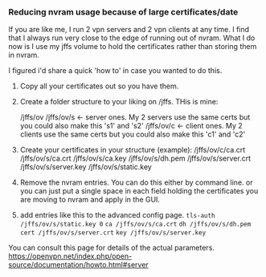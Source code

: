 
### Reducing nvram usage because of large certificates/date
If you are like me, I run 2 vpn servers and 2 vpn clients at any time.  I find that I always run very close to the edge of running out of nvram.  What I do now is I use my jffs volume to hold the certificates rather than storing them in nvram.  

I figured i'd share a quick 'how to' in case you wanted to do this.
1) Copy all your certificates out so you have them.
2) Create a folder structure to your liking on /jffs.  THis is mine:

     /jffs/ov
     /jffs/ov/s  <- server ones.  My 2 servers use the same certs but you could also make this 's1' and 's2'
     /jffs/ov/c  <- client ones.  My 2 clients use the same certs but you could also make this 'c1' and 'c2'

3) Create your certificates in your structure (example):
    /jffs/ov/c/ca.crt
    /jffs/ov/s/ca.crt
    /jffs/ov/s/ca.key
    /jffs/ov/s/dh.pem
    /jffs/ov/s/server.crt
    /jffs/ov/s/server.key
    /jffs/ov/s/static.key

4) Remove the nvram entries.  You can do this either by command line.  or you can just put a single space in each field holding the certificates you are moving to nvram and apply in the GUI.

5) add entries like this to the advanced config page.
     `tls-auth /jffs/ov/s/static.key 0`
     `ca /jffs/ov/s/ca.crt`
     `dh /jffs/ov/s/dh.pem`
     `cert /jffs/ov/s/server.crt`
     `key /jffs/ov/s/server.key`

You can consult this page for details of the actual parameters.
https://openvpn.net/index.php/open-source/documentation/howto.html#server

